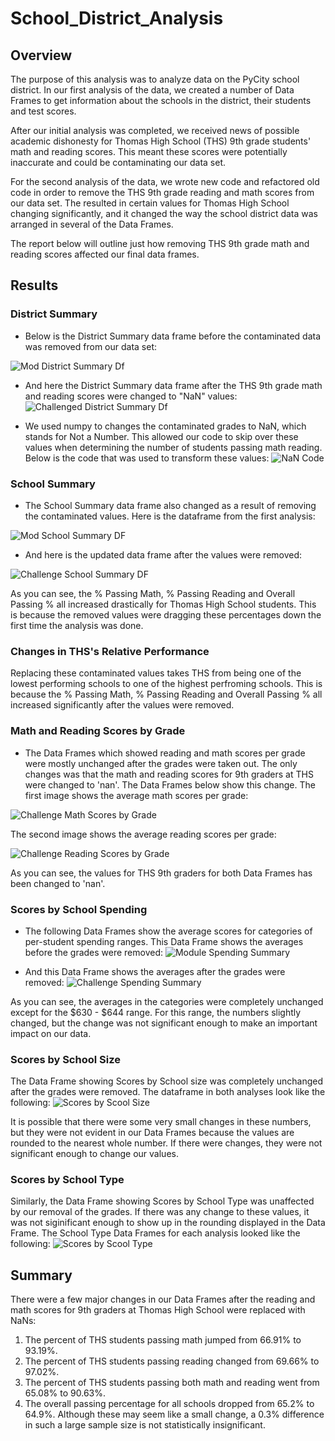# School_District_Analysis

## Overview
The purpose of this analysis was to analyze data on the PyCity school district. In our first analysis of the data, we created a number of Data Frames to get information about the schools in the district, their students and test scores. 

After our initial analysis was completed, we received news of possible academic dishonesty for Thomas High School (THS) 9th grade students' math and reading scores. This meant these scores were potentially inaccurate and could be contaminating our data set. 

For the second analysis of the data, we wrote new code and refactored old code in order to remove the THS 9th grade reading and math scores from our data set. The resulted in certain values for Thomas High School changing significantly, and it changed the way the school district data was arranged in several of the Data Frames. 

The report below will outline just how removing THS 9th grade math and reading scores affected our final data frames. 

## Results

### District Summary
- Below is the District Summary data frame before the contaminated data was removed from our data set: 

![Mod District Summary Df](/Resources/module_df_ss/m_district_summary_df.png)

- And here the District Summary data frame after the THS 9th grade math and reading scores were changed to "NaN" values: 
![Challenged District Summary Df](/Resources/challenge_df_ss/c_district_summary_df.png)


- We used numpy to changes the contaminated grades to NaN, which stands for Not a Number. This allowed our code to skip over these values when determining the number of students passing math reading. Below is the code that was used to transform these values: 
![NaN Code](/Resources/code_ss/nan_code.png)

### School Summary
- The School Summary data frame also changed as a result of removing the contaminated values. Here is the dataframe from the first analysis:

![Mod School Summary DF](/Resources/module_df_ss/m_school_summary_df.png)
- And here is the updated data frame after the values were removed:

![Challenge School Summary DF](/Resources/challenge_df_ss/c_school_summary_df.png)

As you can see, the % Passing Math, % Passing Reading and Overall Passing % all increased drastically for Thomas High School students. This is because the removed values were dragging these percentages down the first time the analysis was done. 

### Changes in THS's Relative Performance
Replacing these contaminated values takes THS from being one of the lowest performing  schools to one of the highest perfroming schools. This is because the % Passing Math, % Passing Reading and Overall Passing % all increased significantly after the values were removed. 

### Math and Reading Scores by Grade
- The Data Frames which showed reading and math scores per grade were mostly unchanged after the grades were taken out. The only changes was that the math and reading scores for 9th graders at THS were changed to 'nan'. The Data Frames below show this change. The first image shows the average math scores per grade: 

![Challenge Math Scores by Grade](/Resources/challenge_df_ss/c_math_scores_per_grade.png)

The second image shows the average reading scores per grade: 

![Challenge Reading Scores by Grade](/Resources/challenge_df_ss/c_reading_scores_per_grade.png)

As you can see, the values for THS 9th graders for both Data Frames has been changed to 'nan'. 

### Scores by School Spending
- The following Data Frames show the average scores for categories of per-student spending ranges. This Data Frame shows the averages before the grades were removed: 
![Module Spending Summary](/Resources/module_df_ss/m_spending_summary_df.png)


- And this Data Frame shows the averages after the grades were removed:
![Challenge Spending Summary](/Resources/challenge_df_ss/c_spending_summary_df.png)

As you can see, the averages in the categories were completely unchanged except for the $630 - $644 range. For this range, the numbers slightly changed, but the change was not significant enough to make an important impact on our data. 

### Scores by School Size
The Data Frame showing Scores by School size was completely unchanged after the grades were removed. The dataframe in both analyses look like the following: 
![Scores by Scool Size](/Resources/challenge_df_ss/c_size_summary_df.png)

It is possible that there were some very small changes in these numbers, but they were not evident in our Data Frames because the values are rounded to the nearest whole number. If there were changes, they were not significant enough to change our values. 

### Scores by School Type
Similarly, the Data Frame showing Scores by School Type was unaffected by our removal of the grades. If there was any change to these values, it was not siginificant enough to show up in the rounding displayed in the Data Frame. The School Type Data Frames for each analysis looked like the following: 
![Scores by Scool Type](/Resources/challenge_df_ss/c_type_summary_df.png)

## Summary
There were a few major changes in our Data Frames after the reading and math scores for 9th graders at Thomas High School were replaced with NaNs:
1. The percent of THS students passing math jumped from 66.91% to 93.19%. 
2. The percent of THS students passing reading changed from 69.66% to 97.02%. 
3. The percent of THS students passing both math and reading went from 65.08% to 90.63%. 
4. The overall passing percentage for all schools dropped from 65.2% to 64.9%. Although these may seem like a small change, a 0.3% difference in such a large sample size is not statistically insignificant. 
